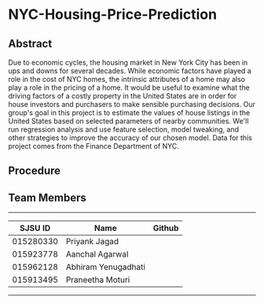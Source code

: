 # NYC-Housing-Price-Prediction

## Abstract

Due to economic cycles, the housing market in New York City has been in ups and downs for several decades. While economic factors have played a role in the cost of NYC homes, the intrinsic attributes of a home may also play a role in the pricing of a home. It would be useful to examine what the driving factors of a costly property in the United States are in order for house investors and purchasers to make sensible purchasing decisions. Our group's goal in this project is to estimate the values of house listings in the United States based on selected parameters of nearby communities. We'll run regression analysis and use feature selection, model tweaking, and other strategies to improve the accuracy of our chosen model. Data for this project comes from the Finance Department of NYC. 

## Procedure


## Team Members
-------------------------------------------------
|   SJSU ID    |         Name       |   Github  |
|--------------|--------------------|-----------|
|  015280330   | Priyank Jagad      |           |
|  015923778   | Aanchal Agarwal    |           |
|  015962128   | Abhiram Yenugadhati|           |
|  015913495   | Praneetha Moturi   |           |
-------------------------------------------------
